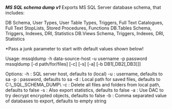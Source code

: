 ***MS SQL schema dump v1***
Exports MS SQL Server database schema, that includes:

DB
  Schema, User Types, User Table Types, Triggers, Full Text Catalogues,
  Full Text StopLists, Stored Procedures, Functions
DB.Tables
  Schema, Triggers, Indexes, DRI, Statistics
DB.Views
  Schema, Triggers, Indexes, DRI, Statistics

  
*Pass a junk parameter to start with default values shown below!


Usage: mssqldump -h data-source-host -u username -p password
       mssqldump [-d path/for/files] [-c] [-s] [-a] [-b DB1[,DB2[,DB3]]]


Options:
     -h : SQL server host, defaults to (local)
     -u : username, defaults to sa
     -p : password, defaults to sa
     -d : Local path for saved files, defaults to C:\\_SQL_SCHEMA_DUMP\\
     -c : Delete all files and folders from local path, defaults to false
     -s : Also export statistics, defaults to false
     -a : Use DAC to try decrypt encrypted objects, defaults to false
     -b : Comma separated value of databases to export, defaults to empty string
